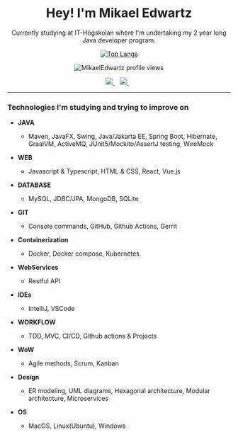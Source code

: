 <h1 align='center'>
  Hey! I'm Mikael Edwartz
</h1>

<p align='center'>
Currently studying at IT-Högskolan where I'm undertaking my 2 year long Java developer program.
</p>
<div align="center">
  
[![Top Langs](https://github-readme-stats.vercel.app/api/top-langs/?username=MikaelEdwartz&layout=compact&theme=vision-friendly-dark)](https://github.com/anuraghazra/github-readme-stats)
</div>

<p align="center"> <img src="https://komarev.com/ghpvc/?username=mikaeledwartz&label=Profile%20views&color=blueviolet" alt="MikaelEdwartz profile views"/></p>

<p align='center'>
  <a href="https://www.linkedin.com/in/mikael-edwartz-382777228">
    <img src="https://img.shields.io/badge/linkedin-%230077B5.svg?&style=for-the-badge&logo=linkedin&logoColor=white" />
  </a>&nbsp;&nbsp;
  <a href='mailto:mikael.edwartz@gmail.com'>
    <img src="https://img.shields.io/badge/Gmail-D14836?style=for-the-badge&logo=gmail&logoColor=white" />
  </a>&nbsp;&nbsp;
</p>

---

<h3 align='left'>Technologies I'm studying and trying to improve on</h3>

- **JAVA**
  - Maven, JavaFX, Swing, Java/Jakarta EE, Spring Boot, Hibernate, GraalVM, ActiveMQ, JUnit5/Mockito/AssertJ testing, WireMock
- **WEB**
  - Javascript & Typescript, HTML & CSS, React, Vue.js
- **DATABASE**
  - MySQL, JDBC/JPA, MongoDB, SQLite

- **GIT**
  - Console commands, GitHub, Github Actions, Gerrit

- **Containerization**
  - Docker, Docker compose, Kubernetes
- **WebServices**
  - Restful API
- **IDEs**
  - IntelliJ, VSCode

- **WORKFLOW**
  - TDD, MVC, CI/CD, Github actions & Projects

- **WoW**
  - Agile methods, Scrum, Kanban

- **Design**
  - ER modeling, UML diagrams, Hexagonal architecture, Modular architecture, Microservices

- **OS**
  - MacOS, Linux(Ubuntu), Windows
   
 
 
